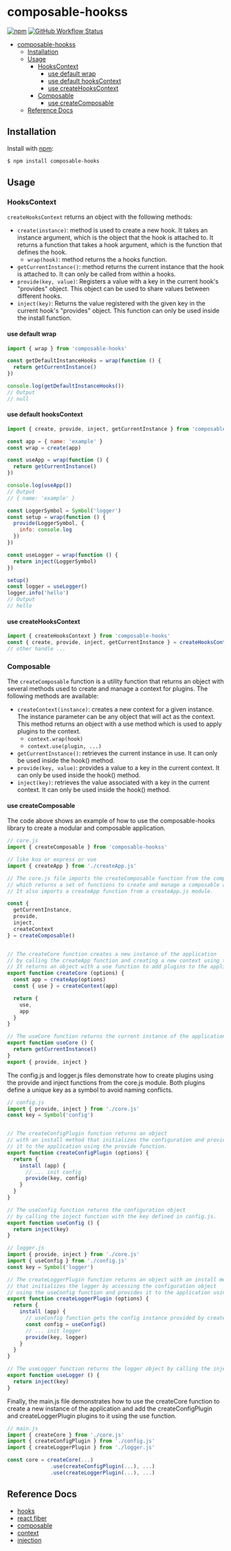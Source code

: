 # composable-hookss
[![npm](https://img.shields.io/npm/v/composable-hooks)](https://www.npmjs.com/package/composable-hooks)
[![GitHub Workflow Status](https://img.shields.io/github/actions/workflow/status/josudoey/composable-hooks/action.yml)](https://github.com/josudoey/composable-hooks/actions)

- [composable-hookss](#composable-hookss)
  - [Installation](#installation)
  - [Usage](#usage)
    - [HooksContext](#hookscontext)
      - [use default wrap](#use-default-wrap)
      - [use default hooksContext](#use-default-hookscontext)
      - [use createHooksContext](#use-createhookscontext)
    - [Composable](#composable)
      - [use createComposable](#use-createcomposable)
  - [Reference Docs](#reference-docs)

## Installation

Install with [npm](https://www.npmjs.com/):

```sh
$ npm install composable-hooks
```

## Usage

### HooksContext
`createHooksContext` returns an object with the following methods:
- `create(instance)`: method is used to create a new hook. It takes an instance argument, which is the object that the hook is attached to. It returns a function that takes a hook argument, which is the function that defines the hook.
  - `wrap(hook)`: method returns the a hooks function.
- `getCurrentInstance()`: method returns the current instance that the hook is attached to. It can only be called from within a hooks.
- `provide(key, value)`: Registers a value with a key in the current hook's "provides" object. This object can be used to share values between different hooks.
- `inject(key)`: Returns the value registered with the given key in the current hook's "provides" object. This function can only be used inside the install function.

#### use default wrap

```mjs
import { wrap } from 'composable-hooks'

const getDefaultInstanceHooks = wrap(function () {
  return getCurrentInstance()
})

console.log(getDefaultInstanceHooks())
// Output
// null
```

#### use default hooksContext
```mjs
import { create, provide, inject, getCurrentInstance } from 'composable-hooks'

const app = { name: 'example' }
const wrap = create(app)

const useApp = wrap(function () {
  return getCurrentInstance()
})

console.log(useApp())
// Output
// { name: 'example' }

const LoggerSymbol = Symbol('logger')
const setup = wrap(function () {
  provide(LoggerSymbol, {
    info: console.log
  })
})

const useLogger = wrap(function () {
  return inject(LoggerSymbol)
})

setup()
const logger = useLogger()
logger.info('hello')
// Output
// hello
```


#### use createHooksContext

```mjs
import { createHooksContext } from 'composable-hooks'
const { create, provide, inject, getCurrentInstance } = createHooksContext()
// other handle ...

```


### Composable
The `createComposable` function is a utility function that returns an object with several methods used to create and manage a context for plugins. The following methods are available:

- `createContext(instance)`: creates a new context for a given instance. The instance parameter can be any object that will act as the context. This method returns an object with a use method which is used to apply plugins to the context.
  - `context.wrap(hook)`
  - `context.use(plugin, ...)`
- `getCurrentInstance()`: retrieves the current instance in use. It can only be used inside the hook() method.
- `provide(key, value)`: provides a value to a key in the current context. It can only be used inside the hook() method.
- `inject(key)`: retrieves the value associated with a key in the current context. It can only be used inside the hook() method.


#### use createComposable
The code above shows an example of how to use the composable-hooks library to create a modular and composable application.

```mjs
// core.js
import { createComposable } from 'composable-hookss'

// like koa or express or vue
import { createApp } from './createApp.js' 

// The core.js file imports the createComposable function from the composable-hooks library,
// which returns a set of functions to create and manage a composable application.
// It also imports a createApp function from a createApp.js module.

const {
  getCurrentInstance,
  provide,
  inject,
  createContext
} = createComposable()


// The createCore function creates a new instance of the application
// by calling the createApp function and creating a new context using the createContext function from the createComposable module.
// It returns an object with a use function to add plugins to the application and an app property to access the application instance.
export function createCore (options) {
  const app = createApp(options)
  const { use } = createContext(app)

  return {
    use,
    app
  }
}

// The useCore function returns the current instance of the application.
export function useCore () {
  return getCurrentInstance()
}
export { provide, inject }
```

The config.js and logger.js files demonstrate how to create plugins using the provide and inject functions from the core.js module. Both plugins define a unique key as a symbol to avoid naming conflicts.

```mjs
// config.js
import { provide, inject } from './core.js'
const key = Symbol('config')


// The createConfigPlugin function returns an object
// with an install method that initializes the configuration and provides
// it to the application using the provide function.
export function createConfigPlugin (options) {
  return {
    install (app) {
      // ... init config
      provide(key, config)
    }
  }
}

// The useConfig function returns the configuration object
// by calling the inject function with the key defined in config.js.
export function useConfig () {
  return inject(key)
}
```

```mjs
// logger.js
import { provide, inject } from './core.js'
import { useConfig } from './config.js'
const key = Symbol('logger')

// The createLoggerPlugin function returns an object with an install method
// that initializes the logger by accessing the configuration object
// using the useConfig function and provides it to the application using the provide function.
export function createLoggerPlugin (options) {
  return {
    install (app) {
      // useConfig function gets the config instance provided by createConfigPlugin's install function.
      const config = useConfig()
      // ... init logger
      provide(key, logger)
    }
  }
}

// The useLogger function returns the logger object by calling the inject function with the key defined in logger.js.
export function useLogger () {
  return inject(key)
}
```

Finally, the main.js file demonstrates how to use the createCore function to create a new instance of the application and add the createConfigPlugin and createLoggerPlugin plugins to it using the use function.

```mjs
// main.js
import { createCore } from './core.js'
import { createConfigPlugin } from './config.js'
import { createLoggerPlugin } from './logger.js'

const core = createCore(...)
              .use(createConfigPlugin(...), ...)
              .use(createLoggerPlugin(...), ...) 
```



## Reference Docs
- [hooks](https://reactjs.org/docs/hooks-intro.html)
- [react fiber](https://github.com/facebook/react/blob/6ff1733e63fdb948ae973a713741b4526102c73c/packages/react-reconciler/src/ReactFiberWorkLoop.js#L1910-L1927)
- [composable](https://vuejs.org/guide/reusability/composables.html#what-is-a-composable)
- [context](https://github.com/vuejs/core/blob/a0e7dc334356e9e6ffaa547d29e55b34b9b8a04d/packages/runtime-core/src/apiCreateApp.ts#L204)
- [injection](https://github.com/vuejs/core/blob/a0e7dc334356e9e6ffaa547d29e55b34b9b8a04d/packages/runtime-core/src/apiInject.ts#L6)
